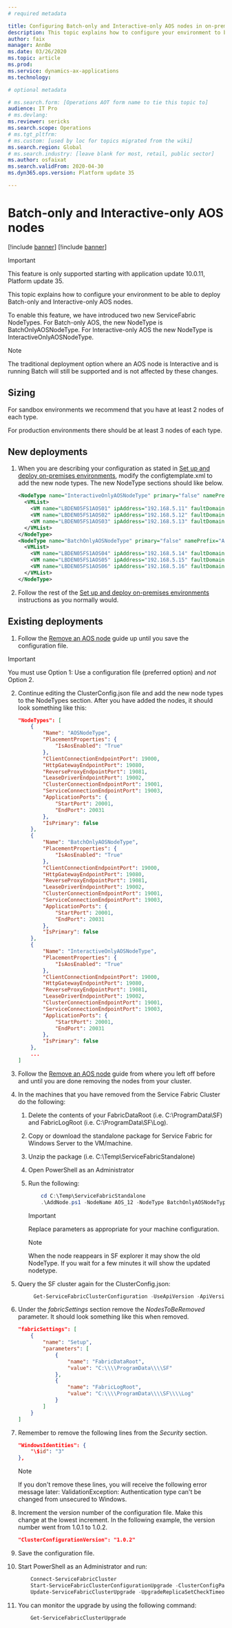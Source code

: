 ```yaml
---
# required metadata

title: Configuring Batch-only and Interactive-only AOS nodes in on-premises deployments
description: This topic explains how to configure your environment to be able to deploy Batch-only and Interactive-only AOS nodes.
author: faix
manager: AnnBe
ms.date: 03/26/2020
ms.topic: article
ms.prod: 
ms.service: dynamics-ax-applications
ms.technology: 

# optional metadata

# ms.search.form: [Operations AOT form name to tie this topic to]
audience: IT Pro
# ms.devlang: 
ms.reviewer: sericks
ms.search.scope: Operations
# ms.tgt_pltfrm: 
# ms.custom: [used by loc for topics migrated from the wiki]
ms.search.region: Global
# ms.search.industry: [leave blank for most, retail, public sector]
ms.author: osfaixat
ms.search.validFrom: 2020-04-30 
ms.dyn365.ops.version: Platform update 35 

---
```


# Batch-only and Interactive-only AOS nodes

[!include [banner](../includes/banner.md)]
[!include [banner](../includes/preview-banner.md)]

> [!IMPORTANT]
> This feature is only supported starting with application update 10.0.11, Platform update 35.

This topic explains how to configure your environment to be able to deploy Batch-only and Interactive-only AOS nodes.

To enable this feature, we have introduced two new ServiceFabric NodeTypes. For Batch-only AOS, the new NodeType is BatchOnlyAOSNodeType. For Interactive-only AOS the new NodeType is InteractiveOnlyAOSNodeType.

> [!NOTE]
> The traditional deployment option where an AOS node is Interactive and is running Batch will still be supported and is not affected by these changes. 

## Sizing

For sandbox environments we recommend that you have at least 2 nodes of each type. 

For production environments there should be at least 3 nodes of each type. 

## New deployments


1. When you are describing your configuration as stated in [Set up and deploy on-premises environments](./setup-deploy-on-premises-pu12.md#describeconfig), modify the configtemplate.xml to add the new node types. The new NodeType sections should like below. 

    ```xml
    <NodeType name="InteractiveOnlyAOSNodeType" primary="false" namePrefix="AOS" purpose="AOS">
      <VMList>
        <VM name="LBDEN05FS1AOS01" ipAddress="192.168.5.11" faultDomain="fd:/fd0" updateDomain="ud0" />
        <VM name="LBDEN05FS1AOS02" ipAddress="192.168.5.12" faultDomain="fd:/fd1" updateDomain="ud1" />
        <VM name="LBDEN05FS1AOS03" ipAddress="192.168.5.13" faultDomain="fd:/fd0" updateDomain="ud2" />
      </VMList>
    </NodeType>
    <NodeType name="BatchOnlyAOSNodeType" primary="false" namePrefix="AOS" purpose="AOS">
      <VMList>
        <VM name="LBDEN05FS1AOS04" ipAddress="192.168.5.14" faultDomain="fd:/fd0" updateDomain="ud0" />
        <VM name="LBDEN05FS1AOS05" ipAddress="192.168.5.15" faultDomain="fd:/fd1" updateDomain="ud1" />
        <VM name="LBDEN05FS1AOS06" ipAddress="192.168.5.16" faultDomain="fd:/fd0" updateDomain="ud2" />
      </VMList>
    </NodeType>
    ```
2. Follow the rest of the [Set up and deploy on-premises environments](./setup-deploy-on-premises-pu12.md#describeconfig) instructions as you normally would.

## Existing deployments

1. Follow the [Remove an AOS node](./onprem-remove-reinstall-AOS-node#option-1-use-a-configuration-file-preferred-option) guide up until you save the configuration file.

> [!Important]
> You must use Option 1: Use a configuration file (preferred option) and *not* Option 2. 

2. Continue editing the ClusterConfig.json file and add the new node types to the NodeTypes section. After you have added the nodes, it should look something like this:

    ```json
    "NodeTypes": [
        {
            "Name": "AOSNodeType",
            "PlacementProperties": {
                "IsAosEnabled": "True"
            },
            "ClientConnectionEndpointPort": 19000,
            "HttpGatewayEndpointPort": 19080,
            "ReverseProxyEndpointPort": 19081,
            "LeaseDriverEndpointPort": 19002,
            "ClusterConnectionEndpointPort": 19001,
            "ServiceConnectionEndpointPort": 19003,
            "ApplicationPorts": {
                "StartPort": 20001,
                "EndPort": 20031
            },
            "IsPrimary": false
        },
        {
            "Name": "BatchOnlyAOSNodeType",
            "PlacementProperties": {
                "IsAosEnabled": "True"
            },
            "ClientConnectionEndpointPort": 19000,
            "HttpGatewayEndpointPort": 19080,
            "ReverseProxyEndpointPort": 19081,
            "LeaseDriverEndpointPort": 19002,
            "ClusterConnectionEndpointPort": 19001,
            "ServiceConnectionEndpointPort": 19003,
            "ApplicationPorts": {
                "StartPort": 20001,
                "EndPort": 20031
            },
            "IsPrimary": false
        },
        {
            "Name": "InteractiveOnlyAOSNodeType",
            "PlacementProperties": {
                "IsAosEnabled": "True"
            },
            "ClientConnectionEndpointPort": 19000,
            "HttpGatewayEndpointPort": 19080,
            "ReverseProxyEndpointPort": 19081,
            "LeaseDriverEndpointPort": 19002,
            "ClusterConnectionEndpointPort": 19001,
            "ServiceConnectionEndpointPort": 19003,
            "ApplicationPorts": {
                "StartPort": 20001,
                "EndPort": 20031
            },
            "IsPrimary": false
        },
        ...
    ]

3. Follow the [Remove an AOS node](./onprem-remove-reinstall-AOS-node#option-1-use-a-configuration-file-preferred-option) guide from where you left off before and until you are done removing the nodes from your cluster.

4. In the machines that you have removed from the Service Fabric Cluster do the following:
    1. Delete the contents of your FabricDataRoot (i.e. C:\\ProgramData\\SF) and FabricLogRoot (i.e. C:\\ProgramData\\SF\\Log).
    2. Copy or download the standalone package for Service Fabric for Windows Server to the VM/machine.
    3. Unzip the package (i.e. C:\Temp\ServiceFabricStandalone)
    4. Open PowerShell as an Administrator
    5. Run the following:
        ```powershell
            cd C:\Temp\ServiceFabricStandalone
            .\AddNode.ps1 -NodeName AOS_12 -NodeType BatchOnlyAOSNodeType -NodeIpAddressOrFQDN 192.168.5.12 -ExistingClientConnectionEndpoint 192.168.5.21:19000 -UpgradeDomain ud0 -FaultDomain fd:/fd0 -X509Credential -ServerCertThumbprint 1A1A1A1A1A1A1A1A1A1A1A1A1A1A1A1A1A1A1A1A -AcceptEULA -StoreLocation LocalMachine -StoreName MY -FindValueThumbprint 1A1A1A1A1A1A1A1A1A1A1A1A1A1A1A1A1A1A1A1A
        ```
        > [!Important]
        > Replace parameters as appropriate for your machine configuration.

        > [!Note]
        > When the node reappears in SF explorer it may show the old NodeType. If you wait for a few minutes it will show the updated nodetype.

5. Query the SF cluster again for the ClusterConfig.json:
    ```powershell
         Get-ServiceFabricClusterConfiguration -UseApiVersion -ApiVersion 10-2017 > C:\Temp\ClusterConfig.json
    ```

6. Under the *fabricSettings* section remove the *NodesToBeRemoved* parameter. It should look something like this when removed. 
    ```json
    "fabricSettings": [
        {
            "name": "Setup",
            "parameters": [
                {
                    "name": "FabricDataRoot",
                    "value": "C:\\\\ProgramData\\\\SF"
                },
                {
                    "name": "FabricLogRoot",
                    "value": "C:\\\\ProgramData\\\\SF\\\\Log"
                }
            ]
        }
    ]
    ```

7. Remember to remove the following lines from the *Security* section.
    ```json
    "WindowsIdentities": {
        "\$id": "3"
    },
    ```
    > [!Note]
    > If you don't remove these lines, you will receive the following error message later:
        ValidationException: Authentication type can't be changed from unsecured to Windows.

8. Increment the version number of the configuration file. Make this change at the lowest increment. In the following example, the version number went from 1.0.1 to 1.0.2.
    ```json
    "ClusterConfigurationVersion": "1.0.2"
    ```

9. Save the configuration file.

10. Start PowerShell as an Administrator and run:
    ```powershell
        Connect-ServiceFabricCluster
        Start-ServiceFabricClusterConfigurationUpgrade -ClusterConfigPath C:\Temp\ClusterConfig.json
        Update-ServiceFabricClusterUpgrade -UpgradeReplicaSetCheckTimeoutSec 30
    ```
11. You can monitor the upgrade by using the following command:
    ```powershell
        Get-ServiceFabricClusterUpgrade
    ```




